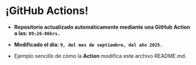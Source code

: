 # ¡GitHub Actions!
* **Repositorio actualizado automáticamente mediante una GitHub Action a las: `09:26:06hrs.`**
* **Modificado el día: `9, del mes de septiembre, del año 2025.`**

* Ejemplo sencillo de cómo la **Action** modifica este archivo README.md.
